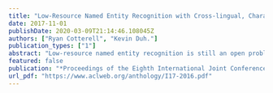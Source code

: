 ```yaml
---
title: "Low-Resource Named Entity Recognition with Cross-lingual, Character-Level Neural Conditional Random Fields"
date: 2017-11-01
publishDate: 2020-03-09T21:14:46.108045Z
authors: ["Ryan Cotterell", "Kevin Duh."]
publication_types: ["1"]
abstract: "Low-resource named entity recognition is still an open problem in NLP. Most state-of-the-art systems require tens of thousands of annotated sentences in order to obtain high performance. However, for most of the world's languages it is unfeasible to obtain such annotation. In this paper, we present a transfer learning scheme, whereby we train character-level neural CRFs to predict named entities for both high-resource languages and low-resource languages jointly. Learning character representations for multiple related languages allows knowledge transfer from the high-resource languages to the low-resource ones, improving F1 by up to 9.8 points."
featured: false
publication: "*Proceedings of the Eighth International Joint Conference on Natural Language Processing*"
url_pdf: "https://www.aclweb.org/anthology/I17-2016.pdf"
---
```


